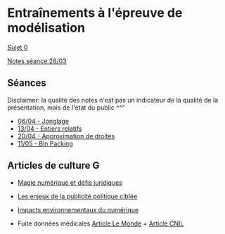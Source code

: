 # Entraînements à l'épreuve de modélisation #

[Sujet 0](Sujet0.pdf)

[Notes séance 28/03](Note_28_mars_2022.pdf)

## Séances ##

Disclaimer: la qualité des notes n'est pas un indicateur de la qualité de la présentation, mais de l'état du public ^^"

* [06/04 - Jonglage](04-06_Jonglage)
* [13/04 - Entiers relatifs](04-13_Entiers_relatifs)
* [20/04 - Approximation de droites](04-20_Approx_droites)
* [11/05 - Bin Packing](05-11_Boites)

## Articles de culture G ##

- [Magie numérique et défis juridiques](https://www.lemonde.fr/blog/binaire/2021/02/05/magie-numerique-et-defis-juridiques/)

- [Les enjeux de la publicité politique ciblée](https://lejournal.cnrs.fr/billets/les-enjeux-de-la-publicite-politique-ciblee)

- [Impacts environnementaux du numérique](https://www.lemonde.fr/blog/binaire/2019/01/29/impacts-environnementaux-du-numerique-de-quoi-parle-t-on)

- Fuite données médicales [Article Le Monde](https://www.lemonde.fr/pixels/article/2022/04/21/fuite-de-donnees-medicales-de-500-000-francais-l-entreprise-dedalus-condamnee-a-1-5-million-d-euros-d-amende_6123085_4408996.html) + [Article CNIL](https://www.cnil.fr/fr/fuite-de-donnees-de-sante-sanction-de-15-million-deuros-lencontre-de-la-societe-dedalus-biologie)
